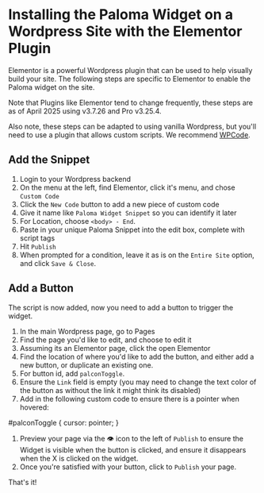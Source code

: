# Installing the Paloma Widget on a Wordpress Site with the Elementor Plugin

Elementor is a powerful Wordpress plugin that can be used to help visually build your site. The following steps are specific to Elementor to enable the Paloma widget on the site.

Note that Plugins like Elementor tend to change frequently, these steps are as of April 2025 using v3.7.26 and Pro v3.25.4.

Also note, these steps can be adapted to using vanilla Wordpress, but you'll need to use a plugin that allows custom scripts. We recommend [WPCode](https://wpcode.com/).

## Add the Snippet

1. Login to your Wordpress backend
1. On the menu at the left, find Elementor, click it's menu, and chose `Custom Code`
1. Click the `New Code` button to add a new piece of custom code
1. Give it name like `Paloma Widget Snippet` so you can identify it later
1. For Location, choose `<body> - End`.
1. Paste in your unique Paloma Snippet into the edit box, complete with script tags
1. Hit `Publish`
1. When prompted for a condition, leave it as is on the `Entire Site` option, and click `Save & Close`.

## Add a Button

The script is now added, now you need to add a button to trigger the widget.

1. In the main Wordpress page, go to Pages
1. Find the page you'd like to edit, and choose to edit it
1. Assuming its an Elementor page, click the open Elementor
1. Find the location of where you'd like to add the button, and either add a new button, or duplicate an existing one.
1. For button id, add `palconToggle`.
1. Ensure the `Link` field is empty (you may need to change the text color of the button as without the link it might think its disabled)
1. Add in the following custom code to ensure there is a pointer when hovered:

#palconToggle {
  cursor: pointer;
}

1. Preview your page via the :eye: icon to the left of `Publish` to ensure the Widget is visible when the button is clicked, and ensure it disappears when the X is clicked on the widget.
1. Once you're satisfied with your button, click to `Publish` your page.

That's it!
